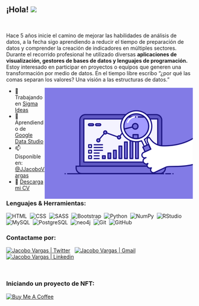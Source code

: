## ¡Hola! <img src="https://media.giphy.com/media/hvRJCLFzcasrR4ia7z/giphy.gif" width="25px">

<br/>

Hace 5 años inicie el camino de mejorar las habilidades de análisis de datos, a la fecha sigo aprendiendo a reducir el tiempo de preparación de datos y comprender la creación de indicadores en múltiples sectores. Durante el recorrido profesional he utilizado diversas **aplicaciones de visualización, gestores de bases de datos y lenguajes de programación.** Estoy interesado en participar en proyectos o equipos que generen una transformación por medio de datos. En el tiempo libre escribo “¿por qué las comas separan los valores? Una visión a las estructuras de datos.”

<img align="right" alt="GIF" src="https://github.com/JJacoboVargas/JJacoboVargas/blob/main/img/dashboard.gif" width="400" />

- 🔭 Trabajando en [Sigma Ideas](https://sigmaideas.eu/)
- 🌱 Aprendiendo de [Google Data Studio](https://datastudio.google.com/u/0/navigation/reporting)
- 📫 Disponible en: [@JJacoboVargas](https://twitter.com/JJacoboVargas)
- 📝 [Descarga mi CV](https://drive.google.com/file/d/186ledj5PMY2damRWGpOrxYQZ2xSKjKD_/view)

### **Lenguajes & Herramientas:**
![HTML](https://img.shields.io/badge/-HTML5-212121?style=flat&logo=HTML5)&nbsp;
![CSS](https://img.shields.io/badge/-CSS3-212121?style=flat&logo=CSS3)&nbsp;
![SASS](https://img.shields.io/badge/-SASS-212121?style=flat&logo=sass)&nbsp;
![Bootstrap](https://img.shields.io/badge/-Bootstrap-212121?style=flat&logo=bootstrap)&nbsp;
![Python](https://img.shields.io/badge/-Python-212121?style=flat&logo=python)&nbsp;
![NumPy](https://img.shields.io/badge/numpy-212121?style=flat&logo=numpy&logoColor=white)&nbsp;
![RStudio](https://img.shields.io/badge/-RStudio-212121?style=flat&logo=rstudio)&nbsp;
![MySQL](https://img.shields.io/badge/-MySQL-212121?style=flat&logo=mysql)&nbsp;
![PostgreSQL](https://img.shields.io/badge/-PostgreSQL-212121?style=flat&logo=PostgreSQL)&nbsp;
![neo4j](https://img.shields.io/badge/-neo4j-212121?style=flat&logo=neo4j)&nbsp;
![Git](https://img.shields.io/badge/-Git-212121?style=flat&logo=git)&nbsp;
![GitHub](https://img.shields.io/badge/-GitHub-212121?style=flat&logo=github)&nbsp;


### **Contactame por:**
<a href="https://twitter.com/JJacoboVargas"><img alt="Jacobo Vargas | Twitter" src="https://img.shields.io/badge/-Twitter-212121?style=flat&logo=twitter"/></a> &nbsp;
<a href="mailto:jjvargas28@gmail.com"><img alt="Jacobo Vargas | Gmail" src="https://img.shields.io/badge/-Gmail-212121?style=flat&logo=gmail"/></a> &nbsp;
<a href="https://www.linkedin.com/in/jjacobovargas/"><img alt="Jacobo Vargas | Linkedin" src="https://img.shields.io/badge/-LinkedIn-212121?style=flat&logo=linkedin"/></a> &nbsp;

<br/>

### **Iniciando un proyecto de NFT:**
<a href="https://www.buymeacoffee.com/jjacobovargas" target="_blank"><img src="https://cdn.buymeacoffee.com/buttons/v2/default-red.png" alt="Buy Me A Coffee" width="150" ></a>

<!--
**JJacoboVargas/JJacoboVargas** is a ✨ _special_ ✨ repository because its `README.md` (this file) appears on your GitHub profile.

Here are some ideas to get you started:

- 🔭 I’m currently working on ...
- 🌱 I’m currently learning ...
- 👯 I’m looking to collaborate on ...
- 🤔 I’m looking for help with ...
- 💬 Ask me about ...
- 📫 How to reach me: ...
- 😄 Pronouns: ...
- ⚡ Fun fact: ...
-->
